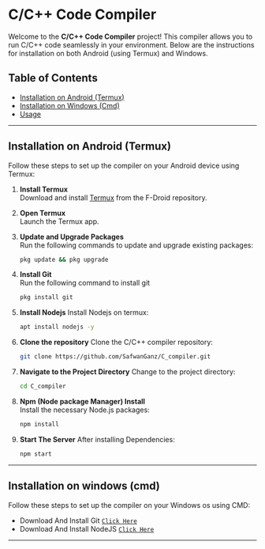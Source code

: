 # C/C++ Code Compiler

Welcome to the **C/C++ Code Compiler** project! This compiler allows you to run C/C++ code seamlessly in your environment. Below are the instructions for installation on both Android (using Termux) and Windows.

## Table of Contents
- [Installation on Android (Termux)](#installation-on-android-termux)
- [Installation on Windows (Cmd)](#installation-on-wundows-cmd)
- [Usage](#usage)

---

## Installation on Android (Termux)

Follow these steps to set up the compiler on your Android device using Termux:

1. **Install Termux**  
   Download and install [Termux](https://f-droid.org/en/packages/com.termux/) from the F-Droid repository.

2. **Open Termux**  
   Launch the Termux app.

3. **Update and Upgrade Packages**  
   Run the following commands to update and upgrade existing packages:
   ```bash
   pkg update && pkg upgrade
   ```

4. **Install Git**  
   Run the following command to install git
   ```bash
   pkg install git
   ```

5. **Install Nodejs**
   Install Nodejs on termux:
   ```bash
   apt install nodejs -y
   ```
   
6. **Clone the repository**
   Clone the C/C++ compiler repository:
   ```bash
   git clone https://github.com/SafwanGanz/C_compiler.git
   ```

7. **Navigate to the Project Directory**
   Change to the project directory:
   ```bash
   cd C_compiler
   ```
   
8. **Npm (Node package Manager) Install**  
   Install the necessary Node.js packages:
   ```bash
   npm install
   ```

9. **Start The Server**
   After installing Dependencies:
   ```bash
   npm start
   ```

---

## Installation on windows (cmd)

Follow these steps to set up the compiler on your Windows os using CMD:

* Download And Install Git [`Click Here`](https://git-scm.com/downloads)
* Download And Install NodeJS [`Click Here`](https://nodejs.org/en/download)

  
---
